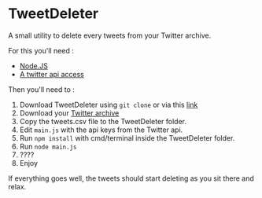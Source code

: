 # TweetDeleter

A small utility to delete every tweets from your Twitter archive.

For this you'll need :
- [Node.JS](https://nodejs.org/)
- [A twitter api access](https://apps.twitter.com)

Then you'll need to :

1. Download TweetDeleter using `git clone` or via this [link](https://github.com/jumono/TweetDeleter/archive/master.zip) 
2. Download your [Twitter archive](https://twitter.com/settings/account)
3. Copy the tweets.csv file to the TweetDeleter folder.
4. Edit `main.js` with the api keys from the Twitter api.
5. Run `npm install` with cmd/terminal inside the TweetDeleter folder.
6. Run `node main.js`
7. ????
8. Enjoy

If everything goes well, the tweets should start deleting as you sit there and relax.
